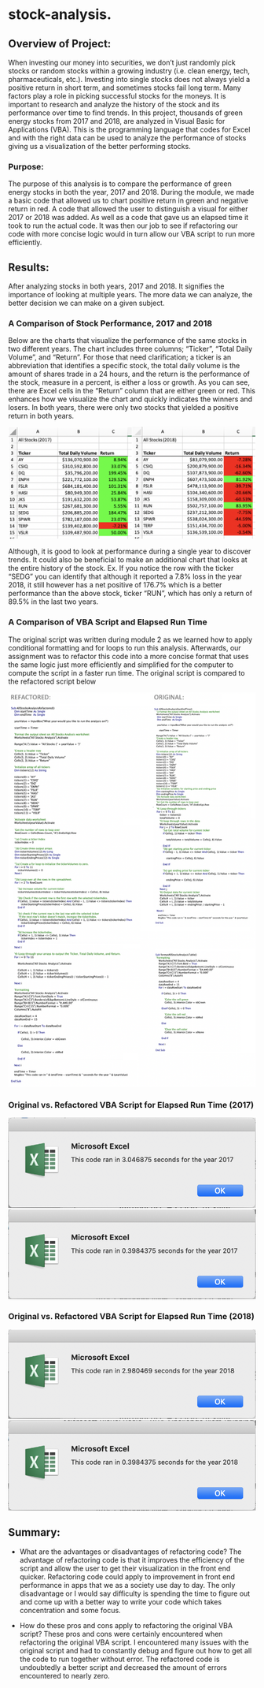 # stock-analysis.
## Overview of Project: 
When investing our money into securities, we don’t just randomly pick stocks or random stocks within a growing industry (i.e. clean energy, tech, pharmaceuticals, etc.). Investing into single stocks does not always yield a positive return in short term, and sometimes stocks fail long term. Many factors play a role in picking successful stocks for the moneys. It is important to research and analyze the history of the stock and its performance over time to find trends. In this project, thousands of green energy stocks from 2017 and 2018, are analyzed in Visual Basic for Applications (VBA). This is the programming language that codes for Excel and with the right data can be used to analyze the performance of stocks giving us a visualization of the better performing stocks.

### Purpose:
The purpose of this analysis is to compare the performance of green energy stocks in both the year, 2017 and 2018. During the module, we made a basic code that allowed us to chart positive return in green and negative return in red. A code that allowed the user to distinguish a visual for either 2017 or 2018 was added. As well as a code that gave us an elapsed time it took to run the actual code. It was then our job to see if refactoring our code with more concise logic would in turn allow our VBA script to run more efficiently.


## Results: 
After analyzing stocks in both years, 2017 and 2018. It signifies the importance of looking at multiple years. The more data we can analyze, the better decision we can make on a given subject.

### A Comparison of Stock Performance, 2017 and 2018
Below are the charts that visualize the performance of the same stocks in two different years. The chart includes three columns; “Ticker”, “Total Daily Volume”, and “Return”. For those that need clarification; a ticker is an abbreviation that identifies a specific stock, the total daily volume is the amount of shares trade in a 24 hours, and the return is the performance of the stock, measure in a percent, is either a loss or growth. As you can see, there are Excel cells in the “Return” column that are either green or red. This enhances how we visualize the chart and quickly indicates the winners and losers. In both years, there were only two stocks that yielded a positive return in both years.

![Resources/All_Stocks_2017_And_2018_Charts](/Resources/All_Stocks_2017_And_2018_Charts.png)

Although, it is good to look at performance during a single year to discover trends. It could also be beneficial to make an additional chart that looks at the entire history of the stock. Ex. If you notice the row with the ticker “SEDG” you can identify that although it reported a 7.8% loss in the year 2018, it still however has a net positive of 176.7% which is a better performance than the above stock, ticker “RUN”, which has only a return of 89.5% in the last two years.

### A Comparison of VBA Script and Elapsed Run Time 
The original script was written during module 2 as we learned how to apply conditional formatting and for loops to run this analysis. Afterwards, our assignment was to refactor this code into a more concise format that uses the same logic just more efficiently and simplified for the computer to compute the script in a faster run time. The original script is compared to the refactored script below 

![Resources/VBA_Challenge_Refactored_vs_Orginal](/Resources/VBA_Challenge_Refactored_vs_Orginal.png)

### Original vs. Refactored VBA Script for Elapsed Run Time (2017)

![Resources/All_Stocks_2017_Original_Run_Time](/Resources/All_Stocks_2017_Original_Run_Time.png)
![Resources/All_Stocks_2017_Refactored_Run_Time](/Resources/All_Stocks_2017_Refactored_Run_Time.png)


### Original vs. Refactored VBA Script for Elapsed Run Time (2018)

![Resources/All_Stocks_2018_Original_Run_Time](/Resources/All_Stocks_2018_Original_Run_Time.png)
![Resources/All_Stocks_2018_Refactored_Run_Time](/Resources/All_Stocks_2018_Refactored_Run_Time.png)

## Summary: 
- What are the advantages or disadvantages of refactoring code?
The advantage of refactoring code is that it improves the efficiency of the script and allow the user to get their visualization in the front end quicker. Refactoring code could apply to improvement in front end performance in apps that we as a society use day to day. The only disadvantage or I would say difficulty is spending the time to figure out and come up with a better way to write your code which takes concentration and some focus.

- How do these pros and cons apply to refactoring the original VBA script?
These pros and cons were certainly encountered when refactoring the original VBA script. I encountered many issues with the original script and had to constantly debug and figure out how to get all the code to run together without error. The refactored code is undoubtedly a better script and decreased the amount of errors encountered to nearly zero.
